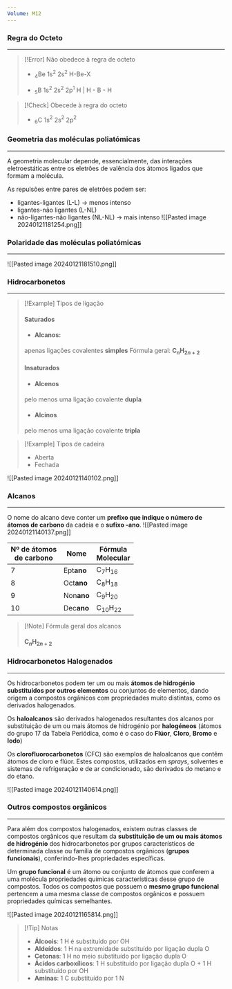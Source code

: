 ```yaml
---
Volume: M12
---
```

### Regra do Octeto
---
>[!Error] Não obedece à regra de octeto
>- $_4$Be 1s$^2$ 2s$^2$
>H-Be-X
>
>- $_5$B 1s$^2$ 2s$^2$ 2p$^1$
>       H
>        |
>H - B - H

>[!Check] Obecede à regra do octeto
>- $_6$C 1s$^2$ 2s$^2$ 2p$^2$

### Geometria das moléculas poliatómicas
---
A geometria molecular depende, essencialmente, das interações eletroestáticas entre os eletrões de valência dos átomos ligados que formam a molécula.

As repulsões entre pares de eletrões podem ser:
- ligantes-ligantes (L-L) -> menos intenso
- ligantes-não ligantes (L-NL)
- não-ligantes-não ligantes (NL-NL) -> mais intenso
![[Pasted image 20240121181254.png]]

### Polaridade das moléculas poliatómicas
---
![[Pasted image 20240121181510.png]]
### Hidrocarbonetos
---
>[!Example] Tipos de ligação
>#### Saturados
>- #### **Alcanos**:
>apenas ligações covalentes **simples**
>Fórmula geral: **C$_n$H$_{2n+2}$**
>
>#### Insaturados
>- #### **Alcenos**
>pelo menos uma ligação covalente **dupla**
>- #### **Alcinos**
>pelo menos uma ligação covalente **tripla**

>[!Example] Tipos de cadeira
>- Aberta
>- Fechada

![[Pasted image 20240121140102.png]]

### Alcanos
---
O nome do alcano deve conter um **prefixo que indique o número de átomos de carbono** da cadeia e o **sufixo -ano**.
![[Pasted image 20240121140137.png]]

| Nº de átomos<br>de carbono | Nome           | Fórmula<br>Molecular |
| -------------------------- | -------------- | -------------------- |
| 7                          | Ept**ano**     | C$_7$H$_{16}$        |
| 8                          | Oct**ano**     | C$_8$H$_{18}$        |
| 9                          | Non**ano**     | C$_9$H$_{20}$        |
| 10                         | Dec**ano**<br> | C$_{10}$H$_{22}$     |
>[!Note] Fórmula geral dos alcanos
>#### C$_n$H$_{2n+2}$

### Hidrocarbonetos Halogenados
---
Os hidrocarbonetos podem ter um ou mais **átomos de hidrogénio substituídos por outros elementos** ou conjuntos de elementos, dando origem a compostos orgânicos com propriedades muito distintas, como os derivados halogenados.

Os **haloalcanos** são derivados halogenados resultantes dos alcanos por substituição de um ou mais átomos de hidrogénio por **halogéneos** (átomos do grupo 17 da Tabela Periódica, como é o caso do **Flúor**, **Cloro**, **Bromo** e **Iodo**)

Os **clorofluorocarbonetos** (CFC) são exemplos de haloalcanos que contêm átomos de cloro e flúor. Estes compostos, utilizados em *sprays*, solventes e sistemas de refrigeração e de ar condicionado, são derivados do metano e do etano.

![[Pasted image 20240121140614.png]]

### Outros compostos orgânicos
---
Para além dos compostos halogenados, existem outras classes de compostos orgânicos que resultam da **substituição de um ou mais átomos de hidrogénio** dos hidrocarbonetos por grupos característicos de determinada classe ou família de compostos orgânicos (**grupos funcionais**), conferindo-lhes propriedades específicas.

Um **grupo funcional** é um átomo ou conjunto de átomos que conferem a uma molécula propriedades químicas características desse grupo de compostos.
Todos os compostos que possuem o **mesmo grupo funcional** pertencem a uma mesma classe de compostos orgânicos e possuem propriedades químicas semelhantes.

![[Pasted image 20240121165814.png]]
>[!Tip] Notas
>- **Álcoois**: 1 H é substituído por OH
>- **Aldeídos**: 1 H na extremidade substituído por ligação dupla O
>- **Cetonas**: 1 H no meio substituído por ligação dupla O
>- **Ácidos carboxílicos**: 1 H substituído por ligação dupla O + 1 H substituído por OH
>- **Aminas**: 1 C substituído por 1 N



